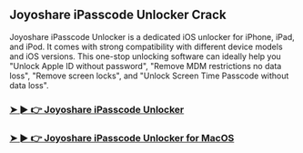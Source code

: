 ## Joyoshare iPasscode Unlocker Crack

Joyoshare iPasscode Unlocker is a dedicated iOS unlocker for iPhone, iPad, and iPod. It comes with strong compatibility with different device models and iOS versions. This one-stop unlocking software can ideally help you "Unlock Apple ID without password", "Remove MDM restrictions no data loss", "Remove screen locks", and "Unlock Screen Time Passcode without data loss".

### [➤ ► 👉 Joyoshare iPasscode Unlocker](https://tinyurl.com/9rdtyvz2)

### [➤ ► 👉 Joyoshare iPasscode Unlocker for MacOS](https://tinyurl.com/9rdtyvz2)

